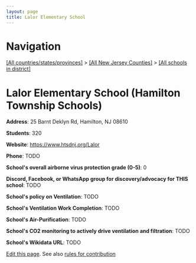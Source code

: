 ```yaml
---
layout: page
title: Lalor Elementary School
---
```

# Navigation

[[All countries/states/provinces]](../../..) > [[All New Jersey Counties]](../..) > [[All schools in district]](..)

# Lalor Elementary School (Hamilton Township Schools)

**Address**: 25 Barnt Deklyn Rd, Hamilton, NJ 08610

**Students**: 320

**Website**: <https://www.htsdnj.org/Lalor>

**Phone**: TODO

**School's overall airborne virus protection grade (0-5)**: 0

**Discord, Facebook, or WhatsApp group for discovery/advocacy for THIS school**: TODO

**School's policy on Ventilation**: TODO

**School's Ventilation Work Completion**: TODO

**School's Air-Purification**: TODO

**School's CO2 monitoring to actively drive ventilation and filtration**: TODO

**School's Wikidata URL**: TODO


[Edit this page](https://github.com/ventilate-schools/NJ/edit/main/./Mercer/Hamilton_Township_Schools/Lalor_Elementary_School.md). See also [rules for contribution](../../../contribution-rules/)